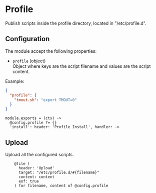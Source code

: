 
# Profile

Publish scripts inside the profile directory, located in "/etc/profile.d".

## Configuration

The module accept the following properties:

*   `profile` (object)   
    Object where keys are the script filename and values are the script
    content.    

Example:

```json
{
  "profile": {
    "tmout.sh": "export TMOUT=0"
  }
}
```

    module.exports = (ctx) ->
      @config.profile ?= {}
      'install': header: 'Profile Install', handler: ->

## Upload

Upload all the configured scripts.
        
        @file (
          header: 'Upload'
          target: "/etc/profile.d/#{filename}"
          content: content
          eof: true
        ) for filename, content of @config.profile
